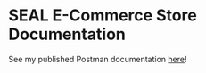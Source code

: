 # SEAL E-Commerce Store Documentation
See my published Postman documentation [here](https://documenter.getpostman.com/view/8480353/SVfMSAGg?version=latest)!
